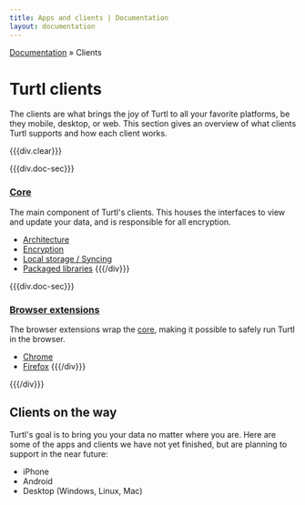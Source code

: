 ```yaml
---
title: Apps and clients | Documentation
layout: documentation
---
```


<div class="breadcrumb">
    <a href="/docs">Documentation</a> &raquo;
    Clients
</div>

# Turtl clients

The clients are what brings the joy of Turtl to all your favorite platforms, be
they mobile, desktop, or web. This section gives an overview of what clients
Turtl supports and how each client works.

{{{div.clear}}}

{{{div.doc-sec}}}
### [Core](/docs/clients/core/index)
The main component of Turtl's clients. This houses the interfaces to view and
update your data, and is responsible for all encryption.

- [Architecture](/docs/clients/core/architecture)
- [Encryption](/docs/clients/core/encryption)
- [Local storage / Syncing](/docs/clients/core/local_db)
- [Packaged libraries](/docs/clients/core/libraries)
{{{/div}}}

{{{div.doc-sec}}}
### [Browser extensions](/docs/clients/extensions/index)
The browser extensions wrap the [core](/docs/clients/core/index), making it
possible to safely run Turtl in the browser.

- [Chrome](/docs/clients/extensions/chrome)
- [Firefox](/docs/clients/extensions/firefox)
{{{/div}}}

{{{/div}}}

## Clients on the way
Turtl's goal is to bring you your data no matter where you are. Here are some of
the apps and clients we have not yet finished, but are planning to support in
the near future:

- iPhone
- Android
- Desktop (Windows, Linux, Mac)

